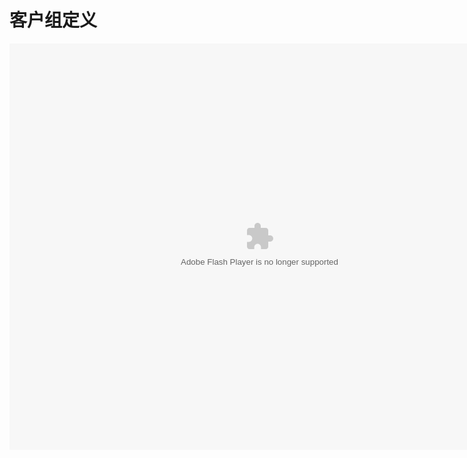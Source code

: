 # 客户组定义

<embed src="http://resource.3cwdb.com/kailong-donghua/V800000201303290200.swf" width="800" height="650"  pluginspage="http://www.macromedia.com/go/getflashplayer" 
type="application/x-shockwave-flash" ></embed>
